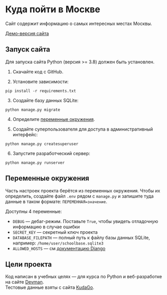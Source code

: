# Куда пойти в Москве

Сайт содержит информацию о самых интересных местах Москвы.  

[Демо-версия сайта](http://pzhuchkov.pythonanywhere.com/)

## Запуск сайта

Для запуска сайта Python (версия >= 3.8) должен быть установлен.

1. Скачайте код с GitHub.  
   
2. Установите зависимости:
```console
pip install -r requirements.txt
```

3. Создайте базу данных SQLite:
```console
python manage.py migrate
```

4. Определите [переменные окружения](#переменные-окружения).
   
5. Создайте суперпользователя для доступа в административный интерфейс:
```console
python manage.py createsuperuser
```  
   
6. Запустите разработческий сервер:
```console
python manage.py runserver
```  


## Переменные окружения

Часть настроек проекта берётся из переменных окружения. Чтобы их определить, создайте файл `.env` рядом с `manage.py` и запишите туда данные в таком формате: `ПЕРЕМЕННАЯ=значение`.

Доступны 4 переменные:
- `DEBUG` — дебаг-режим. Поставьте `True`, чтобы увидеть отладочную информацию в случае ошибки
- `SECRET_KEY` — секретный ключ проекта
- `DATABASE_FILEPATH` — полный путь к файлу базы данных SQLite, например: `/home/user/schoolbase.sqlite3`
- `ALLOWED_HOSTS` — см [документацию Django](https://docs.djangoproject.com/en/3.1/ref/settings/#allowed-hosts)



## Цели проекта

Код написан в учебных целях — для курса по Python и веб-разработке на сайте [Devman](https://dvmn.org).  
Тестовые данные взяты с сайта [KudaGo](https://kudago.com/).
